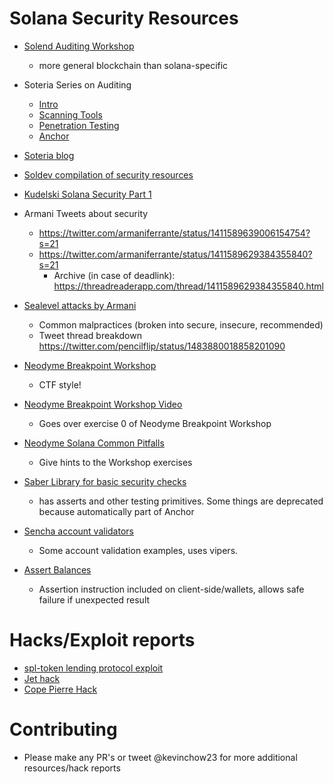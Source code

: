 # Solana Security Resources

- [Solend Auditing Workshop](https://docs.google.com/presentation/d/1jZ9kVo6hnhBsz3D2sywqpMojqLE5VTZtaXna7OHL1Uk/edit?pli=1#slide=id.ge15c343642_0_51)
    - more general blockchain than solana-specific

- Soteria Series on Auditing
    - [Intro](https://medium.com/coinmonks/how-to-audit-solana-smart-contracts-part-1-a-systematic-approach-56a434f6c-9ed)
    - [Scanning Tools](https://medium.com/coinmonks/how-to-audit-solana-smart-contracts-part-2-automated-scanning-ceb88830ae6d)
    - [Penetration Testing](https://medium.com/coinmonks/how-to-audit-solana-smart-contracts-part-3-penetration-testing-a315b3bbb2d3)
    - [Anchor](https://medium.com/coinmonks/how-to-audit-solana-smart-contracts-part-4-the-anchor-framework-ef42d944f086)
- [Soteria blog](https://blog.soteria.dev/?p=ceb88830ae6d)
- [Soldev compilation of security resources](https://www.soldev.app/library/security/dfrMbk07g)
- [Kudelski Solana Security Part 1](https://research.kudelskisecurity.com/2021/09/15/solana-program-security-part1/)
- Armani Tweets about security
    - https://twitter.com/armaniferrante/status/1411589639006154754?s=21
    - https://twitter.com/armaniferrante/status/1411589629384355840?s=21
        - Archive (in case of deadlink): https://threadreaderapp.com/thread/1411589629384355840.html
- [Sealevel attacks by Armani](https://github.com/project-serum/sealevel-attacks/tree/master/programs)
    - Common malpractices (broken into secure, insecure, recommended)
    - Tweet thread breakdown https://twitter.com/pencilflip/status/1483880018858201090
- [Neodyme Breakpoint Workshop](https://workshop.neodyme.io/)
    - CTF style!
- [Neodyme Breakpoint Workshop Video](https://www.youtube.com/watch?v=vbkhhgeP30I&ab_channel=Solana)
    - Goes over exercise 0 of Neodyme Breakpoint Workshop
- [Neodyme Solana Common Pitfalls](https://blog.neodyme.io/posts/solana_common_pitfalls)
    - Give hints to the Workshop exercises
- [Saber Library for basic security checks](https://github.com/saber-hq/vipers)
    - has asserts and other testing primitives. Some things are deprecated because automatically part of Anchor
- [Sencha account validators](https://github.com/SenchaHQ/sencha/blob/master/programs/cpamm/src/account_validators.rs)
    - Some account validation examples, uses vipers.
- [Assert Balances](https://github.com/project-serum/assert-balances)
    - Assertion instruction included on client-side/wallets, allows safe failure if unexpected result

# Hacks/Exploit reports
- [spl-token lending protocol exploit](https://blog.neodyme.io/posts/lending_disclosure)
- [Jet hack](https://medium.com/@0xjayne/-how-to-freely-borrow-all-the-tvl-from-the-jet-protocol-25d40e35920e)
- [Cope Pierre Hack](https://github.com/Arrowana/cope-roulette-pro)

# Contributing
- Please make any PR's or tweet @kevinchow23 for more additional resources/hack reports
